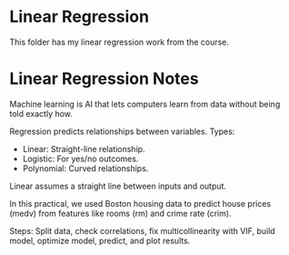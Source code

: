 # Linear Regression
This folder has my linear regression work from the course.

# Linear Regression Notes

Machine learning is AI that lets computers learn from data without being told exactly how.

Regression predicts relationships between variables. Types:
- Linear: Straight-line relationship.
- Logistic: For yes/no outcomes.
- Polynomial: Curved relationships.

Linear assumes a straight line between inputs and output.

In this practical, we used Boston housing data to predict house prices (medv) from features like rooms (rm) and crime rate (crim).

Steps: Split data, check correlations, fix multicollinearity with VIF, build model, optimize model, predict, and plot results.
